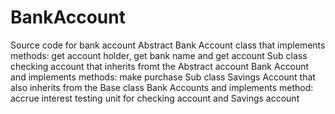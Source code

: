 # BankAccount
 Source code for bank account
 Abstract Bank Account class that implements methods: get account holder, get bank name and get account
 Sub class checking account that inherits fromt the Abstract account Bank Account and implements methods: make purchase
 Sub class Savings Account that also inherits from the Base class Bank Accounts and implements method: accrue interest
 testing unit for checking account and Savings account
